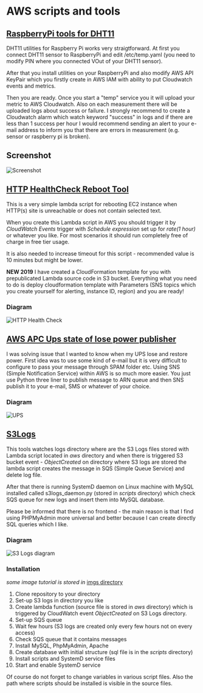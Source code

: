 # AWS scripts and tools

## [RaspberryPi tools for DHT11](https://github.com/koss822/misc/blob/master/Aws/dht11/)

DHT11 utilities for Raspberry Pi works very straigtforward. At first you connect DHT11 sensor to RaspberryPi and edit /etc/temp.yaml (you need to modify PIN where you connected VOut of your DHT11 sensor).

After that you install utilities on your RaspberryPi and also modify AWS API KeyPair which you firstly create in AWS IAM with ability to put Cloudwatch events and metrics.

Then you are ready. Once you start a "temp" service you it will upload your metric to AWS Cloudwatch. Also on each measurement there will be uploaded logs about success or failure. I strongly recommend to create a Cloudwatch alarm which watch keyword "success" in logs and if there are less than 1 success per hour I would recommend sending an alert to your e-mail address to inform you that there are errors in measurement (e.g. sensor or raspberry pi is broken).

## Screenshot
![Screenshot](https://github.com/koss822/misc/blob/master/imgs/aws-dht11.png?raw=true "DHT11 Cloudwatch screenshot")

## [HTTP HealthCheck Reboot Tool](https://github.com/koss822/misc/blob/master/Aws/website_check/)

This is a very simple lambda script for rebooting EC2 instance when HTTP(s) site is unreachable or does not contain selected text.

When you create this Lambda script in AWS you should trigger it by _CloudWatch Events_ trigger with _Schedule expression_ set up for _rate(1 hour)_ or whatever you like. For most scenarios it should run completely free of charge in free tier usage.

It is also needed to increase timeout for this script - recommended value is 10 minutes but might be lower.

**NEW 2019**
I have created a CloudFormation template for you with prepublicated Lambda source code in S3 bucket. Everything what you need to do is deploy cloudformation template with Parameters (SNS topics which you create yourself for alerting, instance ID, region) and you are ready!

### Diagram
![HTTP Health Check](https://raw.githubusercontent.com/koss822/misc/master/imgs/http_health_check.png "HTTP Health Check diagram")

## [AWS APC Ups state of lose power publisher](https://github.com/koss822/misc/blob/master/Aws/apcupsarn/)

I was solving issue that I wanted to know when my UPS lose and restore power. First idea was to use some kind of e-mail but it is very difficult to configure to pass your message through SPAM folder etc. Using SNS (Simple Notification Service) within AWS is so much more easier. You just use Python three liner to publish message to ARN queue and then SNS publish it to your e-mail, SMS or whatever of your choice.

### Diagram
![UPS](https://raw.githubusercontent.com/koss822/misc/master/imgs/ups.png "UPS diagram")

## [S3Logs](https://github.com/koss822/misc/tree/master/Aws/s3logs)

This tools watches logs directory where are the S3 Logs files stored with Lambda script located in _aws_ directory and when there is triggered S3 bucket event - _ObjectCreated_ on directory where S3 logs are stored the lambda script creates the message in SQS (Simple Queue Service) and delete log file.

After that there is running SystemD daemon on Linux machine with MySQL installed called s3logs_daemon.py (stored in _scripts_ directory) which check SQS queue for new logs and insert them into MySQL database.

Please be informed that there is no frontend - the main reason is that I find using PHPMyAdmin more universal and better because I can create directly SQL queries which I like.

### Diagram
![S3 Logs diagram](https://raw.githubusercontent.com/koss822/misc/master/imgs/sqss3.png "S3 Logs diagram")

### Installation

_some image tutorial is stored in_ [imgs directory](https://github.com/koss822/misc/tree/master/Aws/s3logs/imgs)

1. Clone repository to your directory
2. Set-up S3 logs in directory you like
3. Create lambda function (source file is stored in _aws_ directory) which is triggered by CloudWatch event _ObjectCreated_ on S3 Logs directory.
4. Set-up SQS queue
5. Wait few hours (S3 logs are created only every few hours not on every access)
6. Check SQS queue that it contains messages
7. Install MySQL, PhpMyAdmin, Apache
8. Create database with initial structure (sql file is in the _scripts_ directory)
9. Install scripts and SystemD service files
10. Start and enable SystemD service

Of course do not forget to change variables in various script files. Also the path where scripts should be installed is visible in the source files.

